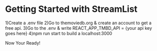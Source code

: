 # Getting Started with StreamList

1)Create a .env file
2)Go to themoviedb.org & create an account to get a free api.
3)Go to the .env & write REACT_APP_TMBD_API = {your api key goes here}
4)npm run start to build a localhost:3000

Now Your Ready!

